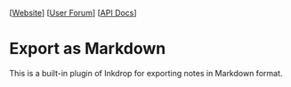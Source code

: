 \[[Website](https://www.inkdrop.app/)\] \[[User Forum](https://forum.inkdrop.app/)\] \[[API Docs](https://docs.inkdrop.app/)\]

# Export as Markdown

This is a built-in plugin of Inkdrop for exporting notes in Markdown format.
